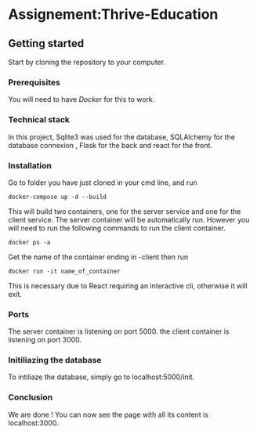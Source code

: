 # Assignement:Thrive-Education

## Getting started

Start by cloning the repository to your computer.

### Prerequisites
You will need to have *Docker* for this to work.

### Technical stack
In this project, Sqlite3 was used for the database, SQLAlchemy for the database connexion , Flask for the back and react for the front.

### Installation
Go to folder you have just cloned in your cmd line, and run 
```
docker-compose up -d --build
```
This will build two containers, one for the server service and one for the client service.
The server container will be automatically run.
However you will need to run the following commands to run the client container.
```
docker ps -a
```
Get the name of the container ending in -client then run

```
docker run -it name_of_container
```
This is necessary due to React requiring an interactive cli, otherwise it will exit.

### Ports
The server container is listening on port 5000.
the client container is listening on port 3000.

### Initiliazing the database
To intiliaze the database, simply go to localhost:5000/init.
### Conclusion
We are done ! You can now see the page with all its content is localhost:3000.
